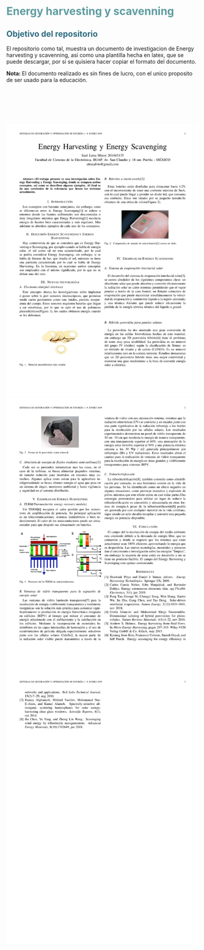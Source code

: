 <h1 style="color: #5e9ca0;">Energy harvesting y scavenning</h1>
<h2 style="color: #2e6c80;">Objetivo del repositorio</h2>
<p>El repositorio como tal, muestra un documento de investigacion de Energy harvesting y scavenning, asi como una plantilla hecha en latex, que se puede descargar, por si se quisiera hacer copiar el formato del documento.&nbsp;</p>
<p><strong>Nota:&nbsp;</strong>El documento realizado es sin fines de lucro, con el unico proposito de ser usado para la educaci&oacute;n.&nbsp;</p>
<p>&nbsp;</p>
<p>&nbsp;</p>
<p><strong>&nbsp;</strong></p>
<img src="https://github.com/tiocalvispolimarch/imagenes/blob/master/Energy_harvesting-(1)-001.jpg">
<img src="https://github.com/tiocalvispolimarch/imagenes/blob/master/Energy_harvesting-(1)-002.jpg">
<img src="https://github.com/tiocalvispolimarch/imagenes/blob/master/Energy_harvesting-(1)-003.jpg">


